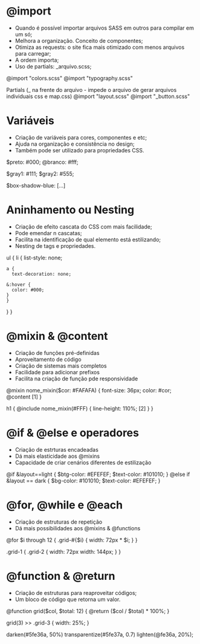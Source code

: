 # @import

- Quando é possível importar arquivos SASS em outros para compilar em um só;
- Melhora a organização. Conceito de componentes;
- Otimiza as requests: o site fica mais otimizado com menos arquivos para carregar;
- A ordem importa;
- Uso de partials: _arquivo.scss;

@import "colors.scss"
@import "typography.scss"

Partials (_ na frente do arquivo - impede o arquivo de gerar arquivos individuais css e map.css)
@import "layout.scss"
@import "_button.scss"

# Variáveis

- Criação de variáveis para cores, componentes e etc;
- Ajuda na organização e consistência no design;
- Também pode ser utilizado para propriedades CSS.

$preto: #000;
@branco: #fff;

$gray1: #111;
$gray2: #555;

$box-shadow-blue: [...]

# Aninhamento ou Nesting

- Criação de efeito cascata do CSS com mais facilidade;
- Pode emendar n cascatas;
- Facilita na identificação de qual elemento está estilizando;
- Nesting de tags e propriedades.

ul {
  li {
    list-style: none;

    a {
      text-decoration: none;

    &:hover {
      color: #000;
    }
    }
  }
}

# @mixin & @content

- Criação de funções pré-definidas
- Aproveitamento de código
- Criação de sistemas mais completos
- Facilidade para adicionar prefixos
- Facilita na criação de função pde responsividade

@mixin nome_mixin($cor: #FAFAFA) {
  font-size: 36px;
  color: #cor;
  @content [1] <!-- onde será adicionado o conteúdo a mais de onde importar o mixin -->
}

h1 {
  @include nome_mixin(#FFF) {
    line-height: 110%; [2] <!-- inserindo o conteúdo a mais do mixin importado -->
  }
}

# @if & @else e operadores

- Criação de estrturas encadeadas
- Dá mais elasticidade aos @mixins
- Capacidade de criar cenários diferentes de estilização

@if &layout==light {
  $btg-color: #EFEFEF;
  $text-color: #101010;
}
@else if &layout == dark {
  $bg-color: #101010;
  $text-color: #EFEFEF;
}

# @for, @while e @each

- Criação de estruturas de repetição
- Dá mais possibilidades aos @mixins & @functions

@for $i through 12 {
  .grid-#{$i} {
    width: 72px * $i;
  }
}

.grid-1 {         .grid-2 {
  width: 72px       width: 144px;
}                 }

# @function & @return

- Criação de estruturas para reaproveitar códigos;
- Um bloco de código que retorna um valor.

@function grid($col, $total: 12) {
  @return ($col / $total) * 100%;
}

grid(3) >>  .grid-3 {
              width: 25%;
            }

darken(#5fe36a, 50%)
transparentize(#5fe37a, 0.7)
lighten(@fe36a, 20%);

